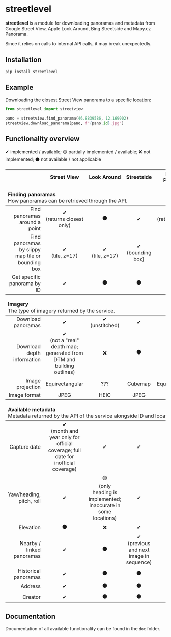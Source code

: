 # streetlevel
**streetlevel** is a module for downloading panoramas and metadata from Google Street View, Apple Look Around, Bing Streetside and Mapy.cz Panorama.

Since it relies on calls to internal API calls, it may break unexpectedly.

## Installation
```sh
pip install streetlevel
```

## Example
Downloading the closest Street View panorama to a specific location:

```python
from streetlevel import streetview

pano = streetview.find_panorama(46.8839586, 12.169002)
streetview.download_panorama(pano, f"{pano.id}.jpg")
```

## Functionality overview
✔ implemented / available; 🟡 partially implemented / available; ❌ not implemented; ⚫ not available / not applicable

<table>
  <thead>
    <th></th>
    <th align="center">Street View</th>
    <th align="center">Look Around</th>
    <th align="center">Streetside</th>
    <th align="center">Mapy.cz Panorama</th>
  </thead>
  <thead>
    <td colspan="5" style="padding-top:20px"><b>Finding panoramas</b><br>
      How panoramas can be retrieved through the API.
    </td>
  </thead>
  <tr>
    <td align="right">Find panoramas around a point</td>
    <td align="center">✔<br>
      (returns closest only)
    </td>
    <td align="center">⚫</td>
    <td align="center">✔</td>
    <td align="center">✔<br>
      (returns closest only)
    </td>
  </tr>
  <tr>
    <td align="right">Find panoramas by slippy map tile or bounding box</td>
    <td align="center">✔<br>
      (tile, z=17)
    </td>
    <td align="center">✔<br>
      (tile, z=17)
    </td>
    <td align="center">✔<br>
      (bounding box)
    </td>
    <td align="center">⚫</td>
  </tr>
  <tr>
    <td align="right">Get specific panorama by ID</td>
    <td align="center">✔</td>
    <td align="center">⚫</td>
    <td align="center">⚫</td>
    <td align="center">⚫</td>
  </tr>
  <thead>
    <td colspan="5" style="padding-top:20px"><b>Imagery</b><br>
      The type of imagery returned by the service.
    </td>
  </thead>
  <tr>
    <td align="right">Download panoramas</td>
    <td align="center">✔</td>
    <td align="center">✔<br>(unstitched)</td>
    <td align="center">✔</td>
    <td align="center">✔</td>
  </tr>
  <tr>
    <td align="right">Download depth information</td>
    <td align="center">✔<br>(not a "real" depth map; generated from DTM and building outlines)</td>
    <td align="center">❌</td>
    <td align="center">⚫</td>
    <td align="center">⚫<br>(?)</td>
  </tr>
  <tr>
    <td align="right">Image projection</td>
    <td align="center">Equirectangular</td>
    <td align="center">???</td>
    <td align="center">Cubemap</td>
    <td align="center">Equirectangular</td>
  </tr>
  <tr>
    <td align="right">Image format</td>
    <td align="center">JPEG</td>
    <td align="center">HEIC</td>
    <td align="center">JPEG</td>
    <td align="center">JPEG</td>
  </tr>
  <thead>
    <td colspan="5" style="padding-top:20px"><b>Available metadata</b><br>
      Metadata returned by the API of the service alongside ID and location.
    </td>
  </thead>
  <tr>
    <td align="right">Capture date</td>
    <td align="center">✔<br>
      (month and year only for official coverage; full date for inofficial coverage)
    </td>
    <td align="center">✔</td>
    <td align="center">✔</td>
    <td align="center">✔</td>
  </tr>
  <tr>
    <td align="right">Yaw/heading, pitch, roll</td>
    <td align="center">✔</td>
    <td align="center">🟡<br>(only heading is implemented; inaccurate in some locations)</td>
    <td align="center">✔</td>
    <td align="center">✔<br></td>
  </tr>
  <tr>
    <td align="right">Elevation</td>
    <td align="center">⚫</td>
    <td align="center">❌</td>
    <td align="center">✔</td>
    <td align="center">✔</td>
  </tr>
  <tr>
    <td align="right">Nearby / linked panoramas</td>
    <td align="center">✔</td>
    <td align="center">⚫</td>
    <td align="center">✔<br>
      (previous and next image in sequence)
    </td>
    <td align="center">✔</td>
  </tr>
  <tr>
    <td align="right">Historical panoramas</td>
    <td align="center">✔</td>
    <td align="center">⚫</td>
    <td align="center">⚫</td>
    <td align="center">✔</td>
  </tr>
  <tr>
    <td align="right">Address</td>
    <td align="center">✔</td>
    <td align="center">⚫</td>
    <td align="center">⚫</td>
    <td align="center">⚫</td>
  </tr>
  <tr>
    <td align="right">Creator</td>
    <td align="center">✔</td>
    <td align="center">⚫</td>
    <td align="center">⚫</td>
    <td align="center">✔</td>
  </tr>
</table>

## Documentation
Documentation of all available functionality can be found in the `doc` folder.
